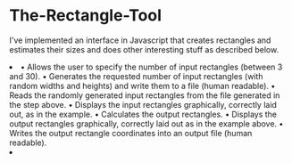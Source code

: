 The-Rectangle-Tool
==================

I've implemented an interface in Javascript that creates rectangles and estimates their sizes and does other interesting stuff as described below. 


<li>
• Allows the user to specify the number of input rectangles (between 3 and 30).
•	Generates the requested number of input rectangles (with random widths and heights) and write them to a file (human readable).
•	Reads the randomly generated input rectangles from the file generated in the step above.
•	Displays the input rectangles graphically, correctly laid out, as in the example.
•	Calculates the output rectangles.
•	Displays the output rectangles graphically, correctly laid out as in the example above. 
•	Writes the output rectangle coordinates into an output file (human readable).
<li/>
